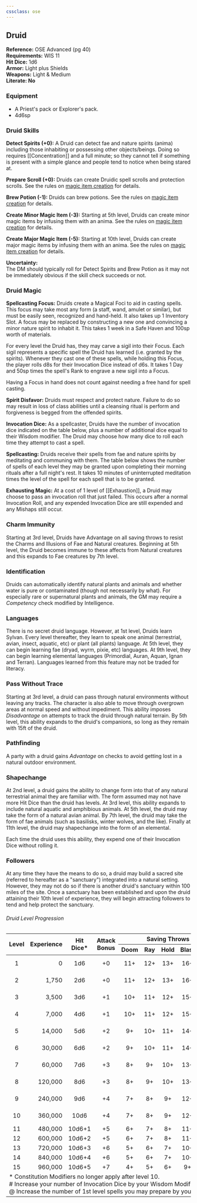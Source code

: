 ```yaml
---
cssclass: ose
---
```

## Druid
<div class="ose-note">
<b>Reference:</b> OSE Advanced (pg 40)<br/>
<b>Requirements:</b> WIS 11<br/>
<b>Hit Dice:</b> 1d6<br/>
<b>Armor:</b> Light plus Shields<br/>
<b>Weapons:</b> Light & Medium<br/>
<b>Literate: No</b> 
</div>

### Equipment
- A Priest's pack or Explorer's pack.
- 4d6sp
### Druid Skills
**Detect Spirits (+0):** A Druid can detect fae and nature spirits (anima) including those inhabiting or possessing other objects/beings. Doing so requires [[Concentration]] and a full minute; so they cannot tell if something is present with a simple glance and people tend to notice when being stared at.

**Prepare Scroll (+0):** Druids can create Druidic spell scrolls and protection scrolls.  See the rules on [magic item creation]() for details.

**Brew Potion (-1):** Druids can brew potions.  See the rules on [magic item creation]() for details.

**Create Minor Magic Item (-3):** Starting at 5th level, Druids can create minor magic items by infusing them with an anima.  See the rules on [magic item creation]() for details.

**Create Major Magic Item (-5):** Starting at 10th level, Druids can create major magic items by infusing them with an anima.  See the rules on [magic item creation]() for details.

<div class="ose-note">
<b>Uncertainty:</b></br>
The DM should typically roll for Detect Spirits and Brew Potion as it may not be immediately obvious if the skill check succeeds or not.
</div>

### Druid Magic
**Spellcasting Focus:** Druids create a Magical Foci to aid in casting spells. This focus may take most any form (a staff, wand, amulet or similar), but must be easily seen, recognized and hand-held. It also takes up 1 Inventory Slot. A focus may be replaced by constructing a new one and convincing a minor nature spirit to inhabit it.  This takes 1 week in a Safe Haven and 100sp worth of materials.

For every level the Druid has, they may carve a sigil into their Focus.  Each sigil represents a specific spell the Druid has learned (i.e. granted by the spirits). Whenever they cast one of these spells, while holding this Focus, the player rolls d8s for their Invocation Dice instead of d6s. It takes 1 Day and 50sp times the spell's Rank to engrave a new sigil into a Focus.

Having a Focus in hand does not count against needing a free hand for spell casting.

**Spirit Disfavor:** Druids must respect and protect nature.  Failure to do so may result in loss of class abilities until a cleansing ritual is perform and forgiveness is begged from the offended spirits.

**Invocation Dice:** As a spellcaster, Druids have the number of invocation dice indicated on the table below, plus a number of additional dice equal to their Wisdom modifier.  The Druid may choose how many dice to roll each time they attempt to cast a spell.

**Spellcasting:** Druids receive their spells from fae and nature spirits by meditating and communing with them.  The table below shows the number of spells of each level they may be granted upon completing their morning rituals after a full night's rest.  It takes 10 minutes of uninterrupted meditation times the level of the spell for each spell that is to be granted.

**Exhausting Magic:** At a cost of 1 level of [[Exhaustion]], a Druid may choose to pass an invocation roll that just failed.  This occurs after a normal Invocation Roll, and any expended Invocation Dice are still expended and any Mishaps still occur.

### Charm Immunity
Starting at 3rd level, Druids have Advantage on all saving throws to resist the Charms and Illusions of Fae and Natural creatures.  Beginning at 5th level, the Druid becomes immune to these affects from Natural creatures and this expands to Fae creatures by 7th level.

### Identification
Druids can automatically identify natural plants and animals and whether water is pure or contaminated (though not necessarily by what).  For especially rare or supernatural plants and animals, the GM may require a *Competency* check modified by Intelligence.

### Languages
There is no secret druid language.  However, at 1st level, Druids learn Sylvan.  Every level thereafter, they learn to speak one animal (terrestrial, avian, insect, aquatic, etc) or plant (all plants) language.  At 5th level, they can begin learning fae (dryad, wyrm, pixie, etc) languages.  At 9th level, they can begin learning elemental languages (Primordial, Auran, Aquan, Ignan and Terran).  Languages learned from this feature may not be traded for literacy.

### Pass Without Trace
Starting at 3rd level, a druid can pass through natural environments without leaving any tracks. The character is also able to move through overgrown areas at normal speed and without impediment.  This ability imposes *Disadvantage* on attempts to track the druid through natural terrain.  By 5th level, this ability expands to the druid's companions, so long as they remain with 15ft of the druid.

### Pathfinding
A party with a druid gains *Advantage* on checks to avoid getting lost in a natural outdoor environment.

### Shapechange
At 2nd level, a druid gains the ability to change form into that of any natural terrestrial animal they are familiar with.  The form assumed may not have more Hit Dice than the druid has levels.  At 3rd level, this ability expands to include natural aquatic and amphibious animals.  At 5th level, the druid may take the form of a natural avian animal.  By 7th level, the druid may take the form of fae animals (such as basilisks, winter wolves, and the like).  Finally at 11th level, the druid may shapechange into the form of an elemental.

Each time the druid uses this ability, they expend one of their Invocation Dice without rolling it.

### Followers
At any time they have the means to do so, a druid may build a sacred site (referred to hereafter as a "sanctuary") integrated into a natural setting.  However, they may not do so if there is another druid's sanctuary within 100 miles of the site.  Once a sanctuary has been established and upon the druid attaining their 10th level of experience, they will begin attracting followers to tend and help protect the sanctuary.

###### Druid Level Progression
<table>
    <thead>
    <tr>
        <th align="center" rowspan=2><b>Level</b></th>
        <th align="center" rowspan=2><b>Experience</th>
        <th align="center" rowspan=2><b>Hit<br/>Dice*</b></th>
        <th align="center" rowspan=2><b>Attack<br/>Bonus</b></th>
        <th align="center" colspan=5><b>Saving Throws</b></th>
        <th align="center" rowspan=2><b>Competence</b></th>
        <th align="center" rowspan=2><b>Invocation<br/>Dice#</b></th>
        <th align="center" colspan=6><b>Spells by Level@</b></th>
    </tr>
    <tr>
        <th align="center"><b>Doom</b></th>
        <th align="center"><b>Ray</b></th>
        <th align="center"><b>Hold</b></th>
        <th align="center"><b>Blast</b></th>
        <th align="center"><b>Spell</b></th>
        <th align="center"><b>1</b></th>
        <th align="center"><b>2</b></th>
        <th align="center"><b>3</b></th>
        <th align="center"><b>4</b></th>
        <th align="center"><b>5</b></th>
        <th align="center"><b>6</b></th>
    </tr>
    </thead>
    <tbody>
    <tr>
        <td align="center">1</td><!--Level-->
        <td align="right">0</td><!--Experience-->
        <td align="center">1d6</td><!--Hit Dice-->
        <td align="center">+0</td><!--Attack Bonus-->
        <td align="center">11+</td><!--Doom-->
        <td align="center">12+</td><!--Ray-->
        <td align="center">13+</td><!--Hold-->
        <td align="center">16+</td><!--Blast-->
        <td align="center">14+</td><!--Spell-->
        <td align="center">11+</td><!--Competency-->
        <td align="center">1d6</td><!--Invocation Dice-->
        <td align="center">1</td><!--1-->
        <td align="center">--</td><!--2-->
        <td align="center">--</td><!--3-->
        <td align="center">--</td><!--4-->
        <td align="center">--</td><!--5-->
        <td align="center">--</td><!--6-->
    </tr>
    <tr>
        <td align="center">2</td><!--Level-->
        <td align="right">1,750</td><!--Experience-->
        <td align="center">2d6</td><!--Hit Dice-->
        <td align="center">+0</td><!--Attack Bonus-->
        <td align="center">11+</td><!--Doom-->
        <td align="center">12+</td><!--Ray-->
        <td align="center">13+</td><!--Hold-->
        <td align="center">16+</td><!--Blast-->
        <td align="center">14+</td><!--Spell-->
        <td align="center">11+</td><!--Competency-->
        <td align="center">2d6</td><!--Invocation Dice-->
        <td align="center">2</td><!--1-->
        <td align="center">--</td><!--2-->
        <td align="center">--</td><!--3-->
        <td align="center">--</td><!--4-->
        <td align="center">--</td><!--5-->
        <td align="center">--</td><!--6-->
    </tr>
    <tr>
        <td align="center">3</td><!--Level-->
        <td align="right">3,500</td><!--Experience-->
        <td align="center">3d6</td><!--Hit Dice-->
        <td align="center">+1</td><!--Attack Bonus-->
        <td align="center">10+</td><!--Doom-->
        <td align="center">11+</td><!--Ray-->
        <td align="center">12+</td><!--Hold-->
        <td align="center">15+</td><!--Blast-->
        <td align="center">13+</td><!--Spell-->
        <td align="center">10+</td><!--Competency-->
        <td align="center">3d6</td><!--Invocation Dice-->
        <td align="center">2</td><!--1-->
        <td align="center">1</td><!--2-->
        <td align="center">--</td><!--3-->
        <td align="center">--</td><!--4-->
        <td align="center">--</td><!--5-->
        <td align="center">--</td><!--6-->
    </tr>
    <tr>
        <td align="center">4</td><!--Level-->
        <td align="right">7,000</td><!--Experience-->
        <td align="center">4d6</td><!--Hit Dice-->
        <td align="center">+1</td><!--Attack Bonus-->
        <td align="center">10+</td><!--Doom-->
        <td align="center">11+</td><!--Ray-->
        <td align="center">12+</td><!--Hold-->
        <td align="center">15+</td><!--Blast-->
        <td align="center">13+</td><!--Spell-->
        <td align="center">10+</td><!--Competency-->
        <td align="center">4d6</td><!--Invocation Dice-->
        <td align="center">2</td><!--1-->
        <td align="center">2</td><!--2-->
        <td align="center">--</td><!--3-->
        <td align="center">--</td><!--4-->
        <td align="center">--</td><!--5-->
        <td align="center">--</td><!--6-->
    </tr>
    <tr>
        <td align="center">5</td><!--Level-->
        <td align="right">14,000</td><!--Experience-->
        <td align="center">5d6</td><!--Hit Dice-->
        <td align="center">+2</td><!--Attack Bonus-->
        <td align="center">9+</td><!--Doom-->
        <td align="center">10+</td><!--Ray-->
        <td align="center">11+</td><!--Hold-->
        <td align="center">14+</td><!--Blast-->
        <td align="center">12+</td><!--Spell-->
        <td align="center">9+</td><!--Competency-->
        <td align="center">5d6</td><!--Invocation Dice-->
        <td align="center">2</td><!--1-->
        <td align="center">2</td><!--2-->
        <td align="center">1</td><!--3-->
        <td align="center">--</td><!--4-->
        <td align="center">--</td><!--5-->
        <td align="center">--</td><!--6-->
    </tr>
    <tr>
        <td align="center">6</td><!--Level-->
        <td align="right">30,000</td><!--Experience-->
        <td align="center">6d6</td><!--Hit Dice-->
        <td align="center">+2</td><!--Attack Bonus-->
        <td align="center">9+</td><!--Doom-->
        <td align="center">10+</td><!--Ray-->
        <td align="center">11+</td><!--Hold-->
        <td align="center">14+</td><!--Blast-->
        <td align="center">12+</td><!--Spell-->
        <td align="center">9+</td><!--Competency-->
        <td align="center">6d6</td><!--Invocation Dice-->
        <td align="center">3</td><!--1-->
        <td align="center">2</td><!--2-->
        <td align="center">2</td><!--3-->
        <td align="center">--</td><!--4-->
        <td align="center">--</td><!--5-->
        <td align="center">--</td><!--6-->
    </tr>
    <tr>
        <td align="center">7</td><!--Level-->
        <td align="right">60,000</td><!--Experience-->
        <td align="center">7d6</td><!--Hit Dice-->
        <td align="center">+3</td><!--Attack Bonus-->
        <td align="center">8+</td><!--Doom-->
        <td align="center">9+</td><!--Ray-->
        <td align="center">10+</td><!--Hold-->
        <td align="center">13+</td><!--Blast-->
        <td align="center">11+</td><!--Spell-->
        <td align="center">8+</td><!--Competency-->
        <td align="center">7d6</td><!--Invocation Dice-->
        <td align="center">3</td><!--1-->
        <td align="center">2</td><!--2-->
        <td align="center">2</td><!--3-->
        <td align="center">1</td><!--4-->
        <td align="center">--</td><!--5-->
        <td align="center">--</td><!--6-->
    </tr>
    <tr>
        <td align="center">8</td><!--Level-->
        <td align="right">120,000</td><!--Experience-->
        <td align="center">8d6</td><!--Hit Dice-->
        <td align="center">+3</td><!--Attack Bonus-->
        <td align="center">8+</td><!--Doom-->
        <td align="center">9+</td><!--Ray-->
        <td align="center">10+</td><!--Hold-->
        <td align="center">13+</td><!--Blast-->
        <td align="center">11+</td><!--Spell-->
        <td align="center">8+</td><!--Competency-->
        <td align="center">8d6</td><!--Invocation Dice-->
        <td align="center">3</td><!--1-->
        <td align="center">3</td><!--2-->
        <td align="center">2</td><!--3-->
        <td align="center">2</td><!--4-->
        <td align="center">--</td><!--5-->
        <td align="center">--</td><!--6-->
    </tr>
    <tr>
        <td align="center">9</td><!--Level-->
        <td align="right">240,000</td><!--Experience-->
        <td align="center">9d6</td><!--Hit Dice-->
        <td align="center">+4</td><!--Attack Bonus-->
        <td align="center">7+</td><!--Doom-->
        <td align="center">8+</td><!--Ray-->
        <td align="center">9+</td><!--Hold-->
        <td align="center">12+</td><!--Blast-->
        <td align="center">10+</td><!--Spell-->
        <td align="center">8+</td><!--Competency-->
        <td align="center">9d6</td><!--Invocation Dice-->
        <td align="center">3</td><!--1-->
        <td align="center">3</td><!--2-->
        <td align="center">2</td><!--3-->
        <td align="center">2</td><!--4-->
        <td align="center">1</td><!--5-->
        <td align="center">--</td><!--6-->
    </tr>
    <tr>
        <td align="center">10</td><!--Level-->
        <td align="right">360,000</td><!--Experience-->
        <td align="center">10d6</td><!--Hit Dice-->
        <td align="center">+4</td><!--Attack Bonus-->
        <td align="center">7+</td><!--Doom-->
        <td align="center">8+</td><!--Ray-->
        <td align="center">9+</td><!--Hold-->
        <td align="center">12+</td><!--Blast-->
        <td align="center">10+</td><!--Spell-->
        <td align="center">7+</td><!--Competency-->
        <td align="center">10d6</td><!--Invocation Dice-->
        <td align="center">4</td><!--1-->
        <td align="center">3</td><!--2-->
        <td align="center">3</td><!--3-->
        <td align="center">2</td><!--4-->
        <td align="center">2</td><!--5-->
        <td align="center">--</td><!--6-->
    </tr>
    <tr>
        <td align="center">11</td><!--Level-->
        <td align="right">480,000</td><!--Experience-->
        <td align="center">10d6+1</td><!--Hit Dice-->
        <td align="center">+5</td><!--Attack Bonus-->
        <td align="center">6+</td><!--Doom-->
        <td align="center">7+</td><!--Ray-->
        <td align="center">8+</td><!--Hold-->
        <td align="center">11+</td><!--Blast-->
        <td align="center">9+</td><!--Spell-->
        <td align="center">7+</td><!--Competency-->
        <td align="center">11d6</td><!--Invocation Dice-->
        <td align="center">4</td><!--1-->
        <td align="center">3</td><!--2-->
        <td align="center">3</td><!--3-->
        <td align="center">2</td><!--4-->
        <td align="center">2</td><!--5-->
        <td align="center">1</td><!--6-->
    </tr>
    <tr>
        <td align="center">12</td><!--Level-->
        <td align="right">600,000</td><!--Experience-->
        <td align="center">10d6+2</td><!--Hit Dice-->
        <td align="center">+5</td><!--Attack Bonus-->
        <td align="center">6+</td><!--Doom-->
        <td align="center">7+</td><!--Ray-->
        <td align="center">8+</td><!--Hold-->
        <td align="center">11+</td><!--Blast-->
        <td align="center">9+</td><!--Spell-->
        <td align="center">6+</td><!--Competency-->
        <td align="center">12d6</td><!--Invocation Dice-->
        <td align="center">4</td><!--1-->
        <td align="center">4</td><!--2-->
        <td align="center">3</td><!--3-->
        <td align="center">3</td><!--4-->
        <td align="center">2</td><!--5-->
        <td align="center">2</td><!--6-->
    </tr>
    <tr>
        <td align="center">13</td><!--Level-->
        <td align="right">720,000</td><!--Experience-->
        <td align="center">10d6+3</td><!--Hit Dice-->
        <td align="center">+6</td><!--Attack Bonus-->
        <td align="center">5+</td><!--Doom-->
        <td align="center">6+</td><!--Ray-->
        <td align="center">7+</td><!--Hold-->
        <td align="center">10+</td><!--Blast-->
        <td align="center">8+</td><!--Spell-->
        <td align="center">6+</td><!--Competency-->
        <td align="center">13d6</td><!--Invocation Dice-->
        <td align="center">4</td><!--1-->
        <td align="center">4</td><!--2-->
        <td align="center">3</td><!--3-->
        <td align="center">3</td><!--4-->
        <td align="center">3</td><!--5-->
        <td align="center">2</td><!--6-->
    </tr>
    <tr>
        <td align="center">14</td><!--Level-->
        <td align="right">840,000</td><!--Experience-->
        <td align="center">10d6+4</td><!--Hit Dice-->
        <td align="center">+6</td><!--Attack Bonus-->
        <td align="center">5+</td><!--Doom-->
        <td align="center">6+</td><!--Ray-->
        <td align="center">7+</td><!--Hold-->
        <td align="center">10+</td><!--Blast-->
        <td align="center">8+</td><!--Spell-->
        <td align="center">5+</td><!--Competency-->
        <td align="center">14d6</td><!--Invocation Dice-->
        <td align="center">5</td><!--1-->
        <td align="center">4</td><!--2-->
        <td align="center">4</td><!--3-->
        <td align="center">3</td><!--4-->
        <td align="center">3</td><!--5-->
        <td align="center">2</td><!--6-->
    </tr>
    <tr>
        <td align="center">15</td><!--Level-->
        <td align="right">960,000</td><!--Experience-->
        <td align="center">10d6+5</td><!--Hit Dice-->
        <td align="center">+7</td><!--Attack Bonus-->
        <td align="center">4+</td><!--Doom-->
        <td align="center">5+</td><!--Ray-->
        <td align="center">6+</td><!--Hold-->
        <td align="center">9+</td><!--Blast-->
        <td align="center">7+</td><!--Spell-->
        <td align="center">5+</td><!--Competency-->
        <td align="center">15d6</td><!--Invocation Dice-->
        <td align="center">5</td><!--1-->
        <td align="center">4</td><!--2-->
        <td align="center">4</td><!--3-->
        <td align="center">4</td><!--4-->
        <td align="center">3</td><!--5-->
        <td align="center">2</td><!--6-->
    </tr>
    <tr><td colspan=17>* Constitution Modifiers no longer apply after level 10.<br/># Increase your number of Invocation Dice by your Wisdom Modifier.<br/>@ Increase the number of 1st level spells you may prepare by your Wisdom Modifier.</td></tr>
    </tbody>
</table>
